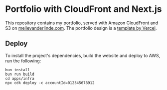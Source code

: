 # Portfolio with CloudFront and Next.js

This repository contains my portfolio, served with Amazon CloudFront and S3 on [mellevanderlinde.com](https://mellevanderlinde.com). The portfolio design is a [template by Vercel](https://vercel.com/templates/next.js/nextfolio-a-simple-next-js-portfolio).

## Deploy

To install the project's dependencies, build the website and deploy to AWS, run the following:

```
bun install
bun run build
cd apps/infra
npx cdk deploy -c accountId=012345678912
```
